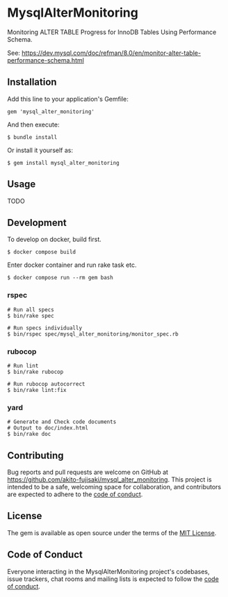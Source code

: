 # MysqlAlterMonitoring

Monitoring ALTER TABLE Progress for InnoDB Tables Using Performance Schema.

See: https://dev.mysql.com/doc/refman/8.0/en/monitor-alter-table-performance-schema.html

## Installation

Add this line to your application's Gemfile:

```
gem 'mysql_alter_monitoring'
```

And then execute:

```
$ bundle install
```

Or install it yourself as:

```
$ gem install mysql_alter_monitoring
```

## Usage

TODO

## Development

To develop on docker, build first.

```
$ docker compose build
```

Enter docker container and run rake task etc.

```
$ docker compose run --rm gem bash
```

### rspec

```
# Run all specs
$ bin/rake spec

# Run specs individually
$ bin/rspec spec/mysql_alter_monitoring/monitor_spec.rb
```

### rubocop

```
# Run lint
$ bin/rake rubocop

# Run rubocop autocorrect
$ bin/rake lint:fix
```

### yard

```
# Generate and Check code documents
# Output to doc/index.html
$ bin/rake doc
```

## Contributing

Bug reports and pull requests are welcome on GitHub at https://github.com/akito-fujisaki/mysql_alter_monitoring.
This project is intended to be a safe, welcoming space for collaboration, and contributors are expected to adhere to the [code of conduct](https://github.com/akito-fujisaki/mysql_alter_monitoring/blob/main/CODE_OF_CONDUCT.md).

## License

The gem is available as open source under the terms of the [MIT License](https://opensource.org/licenses/MIT).

## Code of Conduct

Everyone interacting in the MysqlAlterMonitoring project's codebases, issue trackers, chat rooms and mailing lists is expected to follow the [code of conduct](https://github.com/akito-fujisaki/mysql_alter_monitoring/blob/main/CODE_OF_CONDUCT.md).
